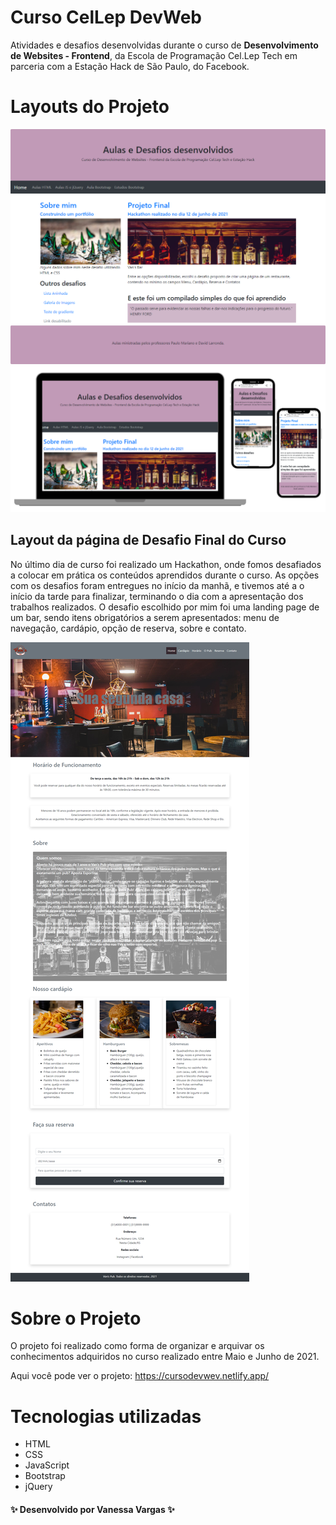# Curso CelLep DevWeb

Atividades e desafios desenvolvidas durante o curso de **Desenvolvimento de Websites - Frontend**, da Escola de Programação Cel.Lep Tech em parceria com a Estação Hack de São Paulo, do Facebook.

# Layouts do Projeto

![Mockups](https://github.com/VanessaVargas/Curso-CelLep-DevWeb/blob/master/layoutHome.png)
![Mockups](https://github.com/VanessaVargas/Curso-CelLep-DevWeb/blob/master/images/Mockups.png)

## Layout da página de Desafio Final do Curso

No último dia de curso foi realizado um Hackathon, onde fomos desafiados a colocar em prática os conteúdos aprendidos durante o curso. As opções com os desafios foram entregues no início da manhã, e tivemos até a o início da tarde para finalizar, terminando o dia com a apresentação dos trabalhos realizados. O desafio escolhido por mim foi uma landing page de um bar, sendo itens obrigatórios a serem apresentados: menu de navegação, cardápio, opção de reserva, sobre e contato.

![Mockups](https://github.com/VanessaVargas/Curso-CelLep-DevWeb/blob/master/desafio.png)

# Sobre o Projeto

O projeto foi realizado como forma de organizar e arquivar os conhecimentos adquiridos no curso realizado entre Maio e Junho de 2021.

Aqui você pode ver o projeto: https://cursodevwev.netlify.app/



# Tecnologias utilizadas

- HTML
- CSS
- JavaScript
- Bootstrap
- jQuery

#### ✨ Desenvolvido por Vanessa Vargas ✨ ####
